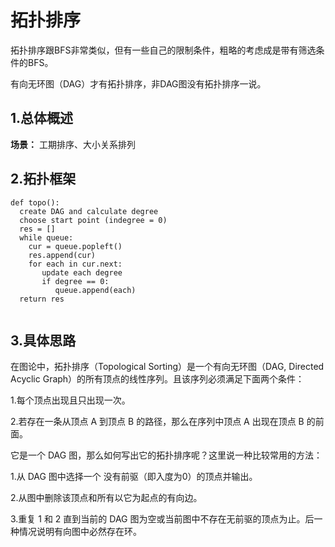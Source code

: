 # 拓扑排序

拓扑排序跟BFS非常类似，但有一些自己的限制条件，粗略的考虑成是带有筛选条件的BFS。

有向无环图（DAG）才有拓扑排序，非DAG图没有拓扑排序一说。


## 1.总体概述
**场景：** 工期排序、大小关系排列

## 2.拓扑框架
```
def topo():
  create DAG and calculate degree
  choose start point (indegree = 0)
  res = []
  while queue:
    cur = queue.popleft()
    res.append(cur)
    for each in cur.next:
       update each degree
       if degree == 0:
          queue.append(each)
  return res
  
```

## 3.具体思路

在图论中，拓扑排序（Topological Sorting）是一个有向无环图（DAG, Directed Acyclic Graph）的所有顶点的线性序列。且该序列必须满足下面两个条件：

1.每个顶点出现且只出现一次。

2.若存在一条从顶点 A 到顶点 B 的路径，那么在序列中顶点 A 出现在顶点 B 的前面。



它是一个 DAG 图，那么如何写出它的拓扑排序呢？这里说一种比较常用的方法：

1.从 DAG 图中选择一个 没有前驱（即入度为0）的顶点并输出。

2.从图中删除该顶点和所有以它为起点的有向边。

3.重复 1 和 2 直到当前的 DAG 图为空或当前图中不存在无前驱的顶点为止。后一种情况说明有向图中必然存在环。


